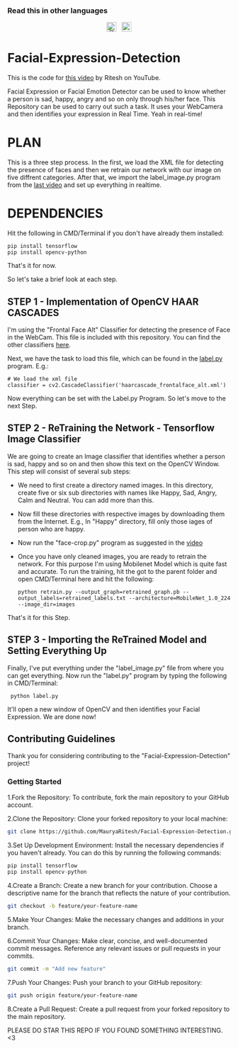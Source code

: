 ### Read this in other languages

<div align="center">
    
<kbd>[<img title="हिंदी" alt="हिंदी" src="https://cdn.statically.io/gh/hjnilsson/country-flags/master/svg/in.svg" width="22">](translation/README.Hindi.md)</kbd> &nbsp;
<kbd>[<img title="日本語" alt="日本語" src="https://cdn.statically.io/gh/hjnilsson/country-flags/master/svg/jp.svg" width="22">](translation/README.Japanese.md)</kbd>
</div>


# Facial-Expression-Detection

This is the code for [this video](https://youtu.be/Dqa-3N8VZbw) by Ritesh on YouTube.

Facial Expression or Facial Emotion Detector can be used to know whether a person is sad, happy, angry and so on only through his/her face. This Repository can be used to carry out such a task. It uses your WebCamera and then identifies your expression in Real Time. Yeah in real-time!

# PLAN

This is a three step process. In the first, we load the XML file for detecting the presence of faces and then we retrain our network with our image on five diffrent categories. After that, we import the label_image.py program from the [last video]() and set up everything in realtime.

# DEPENDENCIES

Hit the following in CMD/Terminal if you don't have already them installed:

    pip install tensorflow
    pip install opencv-python
    
That's it for now.

So let's take a brief look at each step.

## STEP 1 - Implementation of OpenCV HAAR CASCADES

I'm using the "Frontal Face Alt" Classifier for detecting the presence of Face in the WebCam. This file is included with this repository. You can find the other classifiers [here](https://github.com/opencv/opencv/tree/master/data/haarcascades).

Next, we have the task to load this file, which can be found in the [label.py](https://github.com/MauryaRitesh/Facial-Expression-Detection/blob/master/label.py) program. E.g.:

    # We load the xml file
    classifier = cv2.CascadeClassifier('haarcascade_frontalface_alt.xml')

Now everything can be set with the Label.py Program. So let's move to the next Step.

## STEP 2 - ReTraining the Network - Tensorflow Image Classifier

We are going to create an Image classifier that identifies whether a person is sad, happy and so on and then show this text on the OpenCV Window.
This step will consist of several sub steps:

- We need to first create a directory named images. In this directory, create five or six sub directories with names like Happy, Sad, Angry, Calm and Neutral. You can add more than this.
- Now fill these directories with respective images by downloading them from the Internet. E.g., In "Happy" directory, fill only those iages of person who are happy.
- Now run the "face-crop.py" program as suggested in the [video](https://youtu.be/Dqa-3N8VZbw)
- Once you have only cleaned images, you are ready to retrain the network. For this purpose I'm using Mobilenet Model which is quite fast and accurate. To run the training, hit the got to the parent folder and open CMD/Terminal here and hit the following:

      python retrain.py --output_graph=retrained_graph.pb --output_labels=retrained_labels.txt --architecture=MobileNet_1.0_224 --image_dir=images

That's it for this Step.

## STEP 3 - Importing the ReTrained Model and Setting Everything Up

Finally, I've put everything under the "label_image.py" file from where you can get everything.
Now run the "label.py" program by typing the following in CMD/Terminal:
      
     python label.py
     
It'll open a new window of OpenCV and then identifies your Facial Expression.
We are done now!

## Contributing Guidelines
Thank you for considering contributing to the "Facial-Expression-Detection" project!
### Getting Started

1.Fork the Repository: To contribute, fork the main repository to your GitHub account.

2.Clone the Repository: Clone your forked repository to your local machine:

```bash
git clone https://github.com/MauryaRitesh/Facial-Expression-Detection.git
```
3.Set Up Development Environment: Install the necessary dependencies if you haven't already. You can do this by running the following commands:
```python
pip install tensorflow
pip install opencv-python
```
4.Create a Branch: Create a new branch for your contribution. Choose a descriptive name for the branch that reflects the nature of your contribution.
```bash
git checkout -b feature/your-feature-name
```
5.Make Your Changes: Make the necessary changes and additions in your branch.

6.Commit Your Changes: Make clear, concise, and well-documented commit messages. Reference any relevant issues or pull requests in your commits.

```bash
git commit -m "Add new feature"
```
7.Push Your Changes: Push your branch to your GitHub repository:

```bash
git push origin feature/your-feature-name
```
8.Create a Pull Request: Create a pull request from your forked repository to the main repository. 


PLEASE DO STAR THIS REPO IF YOU FOUND SOMETHING INTERESTING. <3
